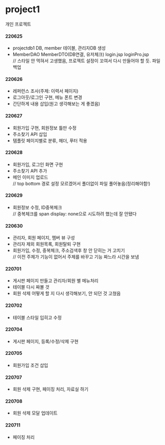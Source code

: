 # project1
개인 프로젝트

#### 220625 
  - projectdb1 DB, member 테이블, 관리자DB 생성 
  - MemberDAO MemberDTO(DB연결, 유저체크) login.jsp loginPro.jsp
  <br> // 스타일 안 먹혀서 고생했음, 프로젝트 설정이 꼬여서 다시 만들어야 할 듯. 파일 백업
  
#### 220626
  - 레퍼런스 조사(주제: 이력서 페이지)
  - 로그아웃/로그인 구현, 메뉴 폰트 변경
  - 간단하게 내용 삽입(원고 생각해보는 게 좋겠음)
  
#### 220627
  - 회원가입 구현, 회원정보 틀만 수정
  - 주소찾기 API 삽입
  - 템플릿 페이지별로 분류, 헤더, 푸터 적용

#### 220628
  - 회원가입, 로그인 화면 구현
  - 주소찾기 API 추가
  - 메인 이미지 업로드
  <br> // top bottom 경로 설정 모르겠어서 폴더없이 파일 풀어놓음(정리해야함!)
  
#### 220629
  - 회원정보 수정, ID중복체크
  <br> // 중복체크를 span display: none으로 시도하려 했는데 잘 안됐다
  
#### 220630
  - 관리자, 회원 페이지, 멤버 뷰 구성
  - 관리자 제외 회원목록, 회원탈퇴 구현
  - 회원가입, 수정, 중복체크, 주소검색후 창 안 닫히는 거 고치기
  <br> // 이전 주제가 기능이 없어서 주제를 바꾸고 기능 짜느라 시간을 보냄
  
#### 220701
  - 게시판 페이지 만들고 관리자/회원 별 메뉴처리
  - 테이블 다시 짜볼 것
  - 회원 삭제 어떻게 할 지 다시 생각해보기, 안 되던 것 고쳤음

#### 220702
  - 테이블 스타일 입히고 수정
  
#### 220704
  - 게시판 페이지, 등록/수정/삭제 구현
  
#### 220705
  - 회원가입 조건 삽입

#### 220707
  - 회원 삭제 구현, 페이징 처리, 자료실 하기

#### 220708
  - 회원 삭제 모달 업데이트

#### 220711
  - 페이징 처리
  
